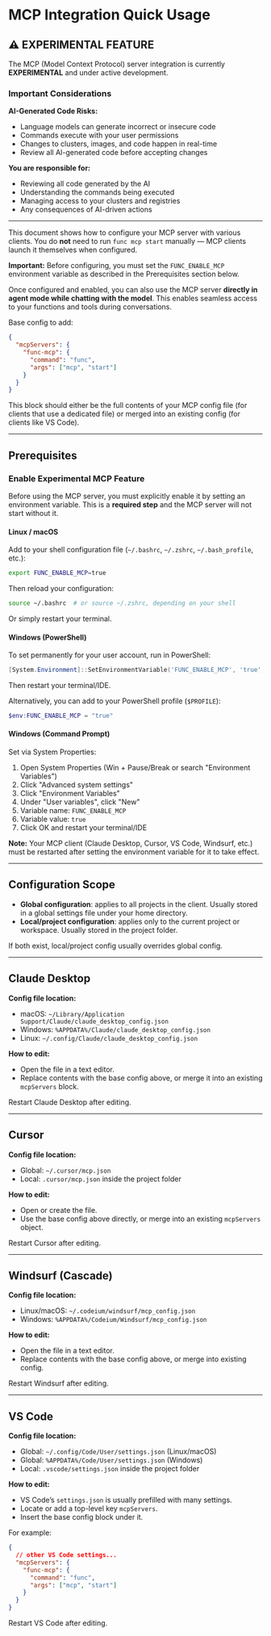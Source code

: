 # MCP Integration Quick Usage

## ⚠️ EXPERIMENTAL FEATURE

The MCP (Model Context Protocol) server integration is currently **EXPERIMENTAL** and under active development.

### Important Considerations

**AI-Generated Code Risks:**
- Language models can generate incorrect or insecure code
- Commands execute with your user permissions
- Changes to clusters, images, and code happen in real-time
- Review all AI-generated code before accepting changes

**You are responsible for:**
- Reviewing all code generated by the AI
- Understanding the commands being executed
- Managing access to your clusters and registries
- Any consequences of AI-driven actions

---

This document shows how to configure your MCP server with various clients. You do **not** need to run `func mcp start` manually — MCP clients launch it themselves when configured.

**Important:** Before configuring, you must set the `FUNC_ENABLE_MCP` environment variable as described in the Prerequisites section below.

Once configured and enabled, you can also use the MCP server **directly in agent mode while chatting with the model**. This enables seamless access to your functions and tools during conversations.

Base config to add:

```json
{
  "mcpServers": {
    "func-mcp": {
      "command": "func",
      "args": ["mcp", "start"]
    }
  }
}
```

This block should either be the full contents of your MCP config file (for clients that use a dedicated file) or merged into an existing config (for clients like VS Code).

---

## Prerequisites

### Enable Experimental MCP Feature

Before using the MCP server, you must explicitly enable it by setting an environment variable. This is a **required step** and the MCP server will not start without it.

#### Linux / macOS

Add to your shell configuration file (`~/.bashrc`, `~/.zshrc`, `~/.bash_profile`, etc.):

```bash
export FUNC_ENABLE_MCP=true
```

Then reload your configuration:

```bash
source ~/.bashrc  # or source ~/.zshrc, depending on your shell
```

Or simply restart your terminal.

#### Windows (PowerShell)

To set permanently for your user account, run in PowerShell:

```powershell
[System.Environment]::SetEnvironmentVariable('FUNC_ENABLE_MCP', 'true', 'User')
```

Then restart your terminal/IDE.

Alternatively, you can add to your PowerShell profile (`$PROFILE`):

```powershell
$env:FUNC_ENABLE_MCP = "true"
```

#### Windows (Command Prompt)

Set via System Properties:

1. Open System Properties (Win + Pause/Break or search "Environment Variables")
2. Click "Advanced system settings"
3. Click "Environment Variables"
4. Under "User variables", click "New"
5. Variable name: `FUNC_ENABLE_MCP`
6. Variable value: `true`
7. Click OK and restart your terminal/IDE

**Note:** Your MCP client (Claude Desktop, Cursor, VS Code, Windsurf, etc.) must be restarted after setting the environment variable for it to take effect.

---

## Configuration Scope

* **Global configuration**: applies to all projects in the client. Usually stored in a global settings file under your home directory.
* **Local/project configuration**: applies only to the current project or workspace. Usually stored in the project folder.

If both exist, local/project config usually overrides global config.

---

## Claude Desktop

**Config file location:**

* macOS: `~/Library/Application Support/Claude/claude_desktop_config.json`
* Windows: `%APPDATA%/Claude/claude_desktop_config.json`
* Linux: `~/.config/Claude/claude_desktop_config.json`

**How to edit:**

* Open the file in a text editor.
* Replace contents with the base config above, or merge it into an existing `mcpServers` block.

Restart Claude Desktop after editing.

---

## Cursor

**Config file location:**

* Global: `~/.cursor/mcp.json`
* Local: `.cursor/mcp.json` inside the project folder

**How to edit:**

* Open or create the file.
* Use the base config above directly, or merge into an existing `mcpServers` object.

Restart Cursor after editing.

---

## Windsurf (Cascade)

**Config file location:**

* Linux/macOS: `~/.codeium/windsurf/mcp_config.json`
* Windows: `%APPDATA%/Codeium/Windsurf/mcp_config.json`

**How to edit:**

* Open the file in a text editor.
* Replace contents with the base config above, or merge into existing config.

Restart Windsurf after editing.

---

## VS Code

**Config file location:**

* Global: `~/.config/Code/User/settings.json` (Linux/macOS)
* Global: `%APPDATA%/Code/User/settings.json` (Windows)
* Local: `.vscode/settings.json` inside the project folder

**How to edit:**

* VS Code’s `settings.json` is usually prefilled with many settings.
* Locate or add a top-level key `mcpServers`.
* Insert the base config block under it.

For example:

```json
{
  // other VS Code settings...
  "mcpServers": {
    "func-mcp": {
      "command": "func",
      "args": ["mcp", "start"]
    }
  }
}
```

Restart VS Code after editing.

